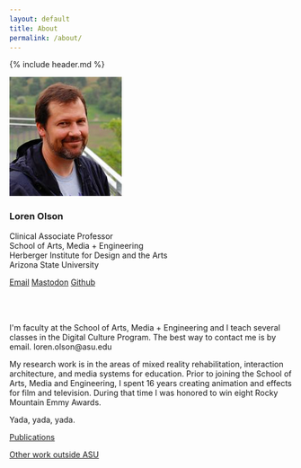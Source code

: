 ```yaml
---
layout: default
title: About
permalink: /about/
---
```

{% include header.md %}

<div class="lead lead-section">
	<img src="/images/lnolson.jpeg" alt="Loren Olson" class="img-thumbnail">
	<h3>Loren Olson</h3>
</div>

<p>
Clinical Associate Professor<br>
School of Arts, Media + Engineering<br>
Herberger Institute for Design and the Arts<br>
Arizona State University<br>
</p>

<a class="btn btn-primary" href="mailto:loren.olson@asu.edu" role="button">Email</a>
<a class="btn btn-primary" rel="me" href="https://mastodon.social/@lnolson">Mastodon</a>
<a class="btn btn-primary" href="https://github.com/lnolson" role="button">Github</a>
<!--<a class="btn btn-primary" href="https://twitter.com/lnolson" role="button">Twitter</a>-->


<div style="margin-top: 64px;" class="lead-section-last" markdown="1">
I'm faculty at the School of Arts, Media + Engineering and I teach several classes in the Digital Culture Program. The best way to contact me is by email. loren.olson@asu.edu

My research work is in the areas of mixed reality rehabilitation, interaction architecture, and media systems for education. Prior to joining the School of Arts, Media and Engineering, I spent 16 years creating animation and effects for film and television. During that time I was honored to win eight Rocky Mountain Emmy Awards.

Yada, yada, yada.

[Publications](/publications)

[Other work outside ASU](/work)
</div>
